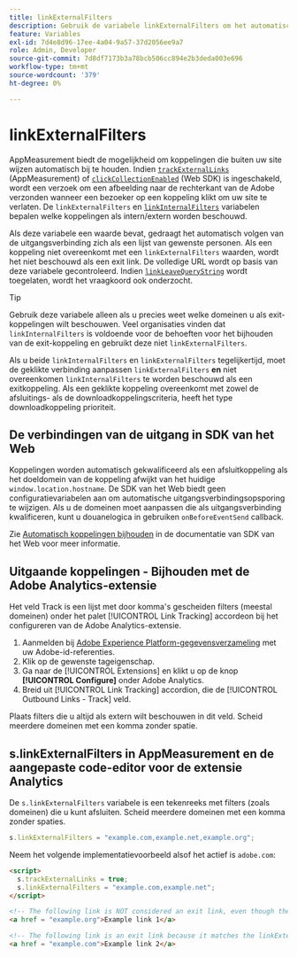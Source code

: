 ```yaml
---
title: linkExternalFilters
description: Gebruik de variabele linkExternalFilters om het automatisch volgen van de afsluitverbinding te helpen.
feature: Variables
exl-id: 7d4e8d96-17ee-4a04-9a57-37d2056ee9a7
role: Admin, Developer
source-git-commit: 7d8df7173b3a78bcb506cc894e2b3deda003e696
workflow-type: tm+mt
source-wordcount: '379'
ht-degree: 0%

---
```


# linkExternalFilters

AppMeasurement biedt de mogelijkheid om koppelingen die buiten uw site wijzen automatisch bij te houden. Indien [`trackExternalLinks`](trackexternallinks.md) (AppMeasurement) of [`clickCollectionEnabled`](trackexternallinks.md) (Web SDK) is ingeschakeld, wordt een verzoek om een afbeelding naar de rechterkant van de Adobe verzonden wanneer een bezoeker op een koppeling klikt om uw site te verlaten. De `linkExternalFilters` en [`linkInternalFilters`](linkinternalfilters.md) variabelen bepalen welke koppelingen als intern/extern worden beschouwd.

Als deze variabele een waarde bevat, gedraagt het automatisch volgen van de uitgangsverbinding zich als een lijst van gewenste personen. Als een koppeling niet overeenkomt met een `linkExternalFilters` waarden, wordt het niet beschouwd als een exit link. De volledige URL wordt op basis van deze variabele gecontroleerd. Indien [`linkLeaveQueryString`](linkleavequerystring.md) wordt toegelaten, wordt het vraagkoord ook onderzocht.

>[!TIP]
>
>Gebruik deze variabele alleen als u precies weet welke domeinen u als exit-koppelingen wilt beschouwen. Veel organisaties vinden dat `linkInternalFilters` is voldoende voor de behoeften voor het bijhouden van de exit-koppeling en gebruikt deze niet `linkExternalFilters`.

Als u beide `linkInternalFilters` en `linkExternalFilters` tegelijkertijd, moet de geklikte verbinding aanpassen `linkExternalFilters` **en** niet overeenkomen `linkInternalFilters` te worden beschouwd als een exitkoppeling. Als een geklikte koppeling overeenkomt met zowel de afsluitings- als de downloadkoppelingscriteria, heeft het type downloadkoppeling prioriteit.

## De verbindingen van de uitgang in SDK van het Web

Koppelingen worden automatisch gekwalificeerd als een afsluitkoppeling als het doeldomein van de koppeling afwijkt van het huidige `window.location.hostname`. De SDK van het Web biedt geen configuratievariabelen aan om automatische uitgangsverbindingsopsporing te wijzigen. Als u de domeinen moet aanpassen die als uitgangsverbinding kwalificeren, kunt u douanelogica in gebruiken `onBeforeEventSend` callback.

Zie [Automatisch koppelingen bijhouden](https://experienceleague.adobe.com/docs/experience-platform/edge/data-collection/track-links.html#automaticLinkTracking) in de documentatie van SDK van het Web voor meer informatie.

## Uitgaande koppelingen - Bijhouden met de Adobe Analytics-extensie

Het veld Track is een lijst met door komma&#39;s gescheiden filters (meestal domeinen) onder het palet [!UICONTROL Link Tracking] accordeon bij het configureren van de Adobe Analytics-extensie.

1. Aanmelden bij [Adobe Experience Platform-gegevensverzameling](https://experience.adobe.com/data-collection) met uw Adobe-id-referenties.
2. Klik op de gewenste tageigenschap.
3. Ga naar de [!UICONTROL Extensions] en klikt u op de knop **[!UICONTROL Configure]** onder Adobe Analytics.
4. Breid uit [!UICONTROL Link Tracking] accordion, die de [!UICONTROL Outbound Links - Track] veld.

Plaats filters die u altijd als extern wilt beschouwen in dit veld. Scheid meerdere domeinen met een komma zonder spatie.

## s.linkExternalFilters in AppMeasurement en de aangepaste code-editor voor de extensie Analytics

De `s.linkExternalFilters` variabele is een tekenreeks met filters (zoals domeinen) die u kunt afsluiten. Scheid meerdere domeinen met een komma zonder spaties.

```js
s.linkExternalFilters = "example.com,example.net,example.org";
```

Neem het volgende implementatievoorbeeld alsof het actief is `adobe.com`:

```html
<script>
  s.trackExternalLinks = true;
  s.linkExternalFilters = "example.com,example.net";
</script>

<!-- The following link is NOT considered an exit link, even though the link is outside adobe.com -->
<a href = "example.org">Example link 1</a>

<!-- The following link is an exit link because it matches the linkExternalFilters allowlist -->
<a href = "example.com">Example link 2</a>
```
